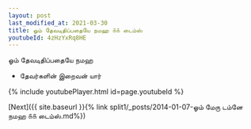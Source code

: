 ```yaml
---
layout: post
last_modified_at: 2021-03-30
title: ஓம் தேவடிதிப்பதையே நமஹ ௧௧ டைம்ஸ்
youtubeId: 4zHzYxRq8HE
---
```

 
 
 ஓம் தேவடிதிப்பதையே நமஹ  
 
 -  தேவர்களின் இறைவன் யார் 
 
  
 
  
 
 
 
 
 
 


{% include youtubePlayer.html id=page.youtubeId %}
 
[Next]({{ site.baseurl }}{% link  split1/_posts/2014-01-07-ஓம் மேரு டம்னே நமஹ ௧௧ டைம்ஸ்.md%})
 

